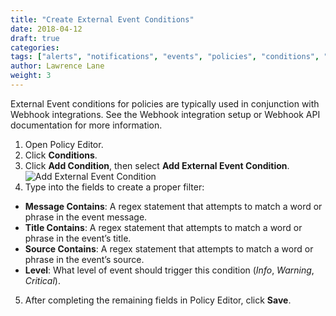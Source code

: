 ```yaml
---
title: "Create External Event Conditions"
date: 2018-04-12
draft: true
categories:
tags: ["alerts", "notifications", "events", "policies", "conditions", "external events", "webhooks"]
author: Lawrence Lane
weight: 3
---
```


External Event conditions for policies are typically used in conjunction with Webhook integrations. See the Webhook integration setup or Webhook API documentation for more information.

1. Open Policy Editor.
2. Click **Conditions**.
3. Click **Add Condition**, then select **Add External Event Condition**.
![Add External Event Condition](/images/create-external-event-conditions/add-external-event-condition.png)
4.  Type into the fields to create a proper filter:
  - **Message Contains**: A regex statement that attempts to match a word or phrase in the event message.
  - **Title Contains**: A regex statement that attempts to match a word or phrase in the event’s title.
  - **Source Contains**: A regex statement that attempts to match a word or phrase in the event’s source.
  - **Level**: What level of event should trigger this condition (_Info_, _Warning_, _Critical_).
5. After completing the remaining fields in Policy Editor, click **Save**.
